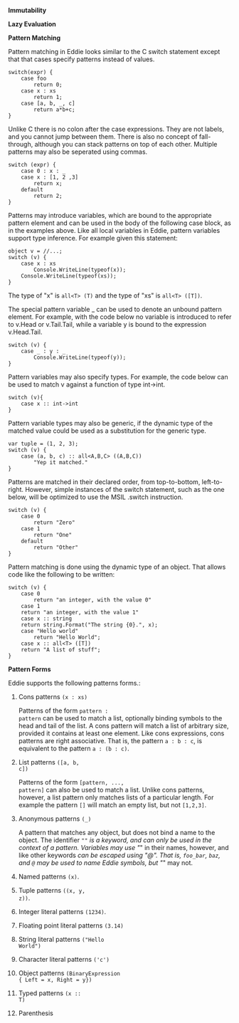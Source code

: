 **Immutability**

**Lazy Evaluation**

**Pattern Matching**

Pattern matching in Eddie looks similar to the C switch statement except that
that cases specify patterns instead of values. 

```eddie
switch(expr) {
    case foo
        return 0;
    case x : xs
        return 1;
    case [a, b, _, c]
        return a*b+c;
}
```

Unlike C there is no colon after the case expressions. They are not labels, 
and you cannot jump between them. There is also no concept of fall-through,
although you can stack patterns on top of each other. Multiple patterns may
also be seperated using commas.

```eddie
switch (expr) {
    case 0 : x : _
    case x : [1, 2 ,3] 
        return x;
    default
        return 2;
}
```

Patterns may introduce variables, which are bound to the appropriate pattern 
element and can be used in the body of the following case block, as in the 
examples above. Like all local variables in Eddie, pattern variables support 
type inference. For example given this statement:

```eddie
object v = //...;
switch (v) {
    case x : xs
        Console.WriteLine(typeof(x));
	Console.WriteLine(typeof(xs));
}
```

The type of "x" is  <code lang="eddie">all&lt;T&gt; (T)</code> and the type 
of "xs" is <code lang="eddie">all&lt;T&gt; ([T])</code>.

The special pattern variable _ can be used to denote an unbound pattern 
element. For example, with the code below no variable is introduced to refer 
to v.Head or v.Tail.Tail, while a variable y is bound to the expression 
v.Head.Tail.

```eddie
switch (v) {
    case _ : y : _
        Console.WriteLine(typeof(y));
}
```

Pattern variables may also specify types. For example, the code below can be 
used to match v against a function of type int->int.

```eddie
switch (v){
    case x :: int->int
}
```

Pattern variable types may also be generic, if the dynamic type of the 
matched value could be used as a substitution for the generic type. 

```eddie
var tuple = (1, 2, 3);
switch (v) {
    case (a, b, c) :: all<A,B,C> ((A,B,C))
        "Yep it matched."
}
```

Patterns are matched in their declared order, from top-to-bottom, 
left-to-right. However, simple instances of the switch statement, such as the 
one below, will be optimized to use the MSIL .switch instruction.

```eddie
switch (v) {
    case 0
        return "Zero"
    case 1
        return "One"
    default
        return "Other"
}
```

Pattern matching is done using the dynamic type of an object. That allows 
code like the following to be written: 

```eddie
switch (v) {
    case 0
        return "an integer, with the value 0"
    case 1
	return "an integer, with the value 1"
    case x :: string
	return string.Format("The string {0}.", x);
    case "Hello world"
        return "Hello World";
    case x :: all<T> ([T])
	return "A list of stuff";
}
```

**Pattern Forms**

Eddie supports the following patterns forms.:

  1. Cons patterns <code langauge="eddie-pattern">(x : xs)</code>

     Patterns of the form 
     <code language="eddie-pattern">pattern : pattern</code> can 
     be used to match a list, optionally binding symbols to the head and 
     tail of the list. A cons pattern will match a list of arbitrary size, 
     provided it contains at least one element. Like cons expressions, cons 
     patterns are right associative. That is, the pattern 
     <code language="eddie-pattern">a : b : c</code>, is equivalent to the 
     pattern <code language="eddie-pattern">a : (b : c)</code>. 

  2. List patterns <code language="eddie-pattern">([a, b, c])</code>

     Patterns of the form 
     <code language="eddie-pattern">[pattern, ..., pattern]</code>
     can also be used to match a list. Unlike cons patterns, however, a list
     pattern only matches lists of a particular length. For example the 
     pattern <code language="eddie-pattern">[]</code> will match an empty 
     list, but not <code language="eddie">[1,2,3]</code>.

   3. Anonymous patterns <code langauge="eddie-pattern">(_)</code>

      A pattern that matches any object, but does not bind a name to the
      object. The identifier <code language="eddie">"_"</code>
      is a keyword, and can only be used in the context of a pattern. Variables
      may use "_" in their names, however, and like other keywords 
      <code language="eddie">_</code> can be escaped using "@". That is, 
      <code language="eddie">foo_bar</code>, 
      <code language="eddie">_baz</code>, and 
      <code language="eddie">@_</code> may 
      be used to name Eddie symbols, but "_" may not. 

   4. Named patterns <code language="eddie-pattern">(x)</code>.
   5. Tuple patterns <code language="eddie-pattern">((x, y, z))</code>.
   6. Integer literal patterns <code language="eddie-pattern">(1234)</code>.
   7. Floating point literal patterns <code language="eddie-pattner">(3.14)</code>
   8. String literal patterns <code language="eddie-pattern">("Hello World")</code>
   9. Character literal patterns <code language="eddie-pattern">('c')</code>
   9. Object patterns <code language="eddie-pattern">(BinaryExpression { Left = x, Right = y})</code>
   10. Typed patterns <code language="eddie-pattern">(x :: T)</code>
   11. Parenthesis
